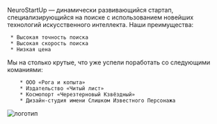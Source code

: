 NeuroStartUp — динамически развивающийся стартап, специализирующийся на поиске с использованием новейших технологий искусственного интеллекта. Наши преимущества:

	 * Высокая точность поиска
	 * Высокая скорость поиска
	 * Низкая цена
Мы на столько крутые, что уже успели поработать со следующими команиями:

		* ООО «Рога и копыта»
		* Издательство «Читый лист»
		* Космопорт «Черезтерновый Кзвёздный»
		* Дизайн-студия имени Слишком Известного Персонажа
![логотип](https://camo.githubusercontent.com/ace14ee894d150192a7b05b12410738aa65528da742bbce69315a5f441320ea7/68747470733a2f2f692e696d6775722e636f6d2f495a4f525769492e706e67)